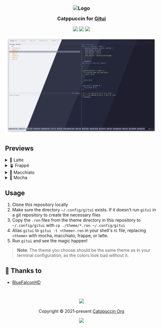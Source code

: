 <h3 align="center">
	<img src="https://raw.githubusercontent.com/catppuccin/catppuccin/main/assets/logos/exports/1544x1544_circle.png" width="100" alt="Logo"/><br/>
	<img src="https://raw.githubusercontent.com/catppuccin/catppuccin/main/assets/misc/transparent.png" height="30" width="0px"/>
	Catppuccin for <a href="https://github.com/extrawurst/gitui">Gitui</a>
	<img src="https://raw.githubusercontent.com/catppuccin/catppuccin/main/assets/misc/transparent.png" height="30" width="0px"/>
</h3>

<p align="center">
	<a href="https://github.com/catppuccin/gitui/stargazers"><img src="https://img.shields.io/github/stars/catppuccin/gitui?colorA=363a4f&colorB=b7bdf8&style=for-the-badge"></a>
	<a href="https://github.com/catppuccin/gitui/issues"><img src="https://img.shields.io/github/issues/catppuccin/gitui?colorA=363a4f&colorB=f5a97f&style=for-the-badge"></a>
	<a href="https://github.com/catppuccin/gitui/contributors"><img src="https://img.shields.io/github/contributors/catppuccin/gitui?colorA=363a4f&colorB=a6da95&style=for-the-badge"></a>
</p>

<p align="center">
	<img src="./assets/previews/preview.webp"/>
</p>

## Previews

<details>
<summary>🌻 Latte</summary>
<img src="./assets/previews/latte.webp"/>
</details>
<details>
<summary>🪴 Frappé</summary>
<img src="./assets/previews/frappe.webp"/>
</details>
<details>
<summary>🌺 Macchiato</summary>
<img src="./assets/previews/macchiato.webp"/>
</details>
<details>
<summary>🌿 Mocha</summary>
<img src="./assets/previews/mocha.webp"/>
</details>

## Usage

1. Clone this repository locally
2. Make sure the directory `~/.config/gitui` exists. If it doesn't run `gitui` in a git repository to create the necessary files
3. Copy the `.ron` files from the theme directory in this repository to `~/.config/gitui` with `cp ./theme/*.ron ~/.config/gitui`
4. Alias `gitui` to `gitui -t <theme>.ron` in your shell's rc file, replacing `<theme>` with mocha, macchiato, frappe, or latte.
5. Run `gitui` and see the magic happen!

> **Note**: The theme you choose should be the same theme as in your terminal configuration, as the colors look bad without it.

## 💝 Thanks to

- [BlueFalconHD](https://github.com/bluefalconhd)

&nbsp;

<p align="center">
	<img src="https://raw.githubusercontent.com/catppuccin/catppuccin/main/assets/footers/gray0_ctp_on_line.svg?sanitize=true" />
</p>

<p align="center">
	Copyright &copy; 2021-present <a href="https://github.com/catppuccin" target="_blank">Catppuccin Org</a>
</p>

<p align="center">
	<a href="https://github.com/catppuccin/catppuccin/blob/main/LICENSE"><img src="https://img.shields.io/static/v1.svg?style=for-the-badge&label=License&message=MIT&logoColor=d9e0ee&colorA=363a4f&colorB=b7bdf8"/></a>
</p>
